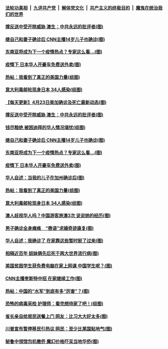 

####  [法轮功真相](../../../../basic/blob/master/README.md?t=04241301) &nbsp;|&nbsp; [九评共产党](../../../../9ping.md/blob/master/README.md?t=04241301) &nbsp;|&nbsp; [解体党文化](../../../../jtdwh.md/blob/master/README.md?t=04241301)  &nbsp;|&nbsp; [共产主义的终极目的](../../../../gczydzjmd.md/blob/master/README.md?t=04241301) &nbsp;|&nbsp; [魔鬼在统治我们的世界](../../../../mgztzwmdsj.md/blob/master/README.md?t=04241301) 

#### [撑反送中受开除威胁 澳生：中共永远的批评者(图)](../pages/p3/930875.md?t=04241301) 

#### [继自己和妻子确诊后 CNN主播14岁儿子也确诊(图)](../pages/p3/930834.md?t=04241301) 

#### [东南亚将成为下一个疫情热点？专家这么看…(图)](../pages/p3/930831.md?t=04241301) 

#### [疫情下 日本华人开豪车免费送外卖(图)](../pages/p3/930814.md?t=04241301) 

#### [热帖：我看到了真正的美国力量(组图)](../pages/p3/930811.md?t=04241301) 

#### [意大利毒邮轮现身日本 34人感染(组图)](../pages/p3/930743.md?t=04241301) 

#### [【每天更新】4月23日美加确诊及死亡最新动态(图)](../pages/p3/928262.md?t=04241301) 

#### [撑反送中受开除威胁 澳生：中共永远的批评者(图)](../pages/p3/930875.md?t=04241301) 

#### [钱尽粮绝 被困迪拜的华人情况堪忧(组图)](../pages/p3/930871.md?t=04241301) 

#### [继自己和妻子确诊后 CNN主播14岁儿子也确诊(图)](../pages/p3/930834.md?t=04241301) 

#### [东南亚将成为下一个疫情热点？专家这么看…(图)](../pages/p3/930831.md?t=04241301) 

#### [疫情下 日本华人开豪车免费送外卖(图)](../pages/p3/930814.md?t=04241301) 

#### [华人自述：当我的儿子在加州确诊后(图)](../pages/p3/930812.md?t=04241301) 

#### [热帖：我看到了真正的美国力量(组图)](../pages/p3/930811.md?t=04241301) 

#### [意大利毒邮轮现身日本 34人感染(组图)](../pages/p3/930743.md?t=04241301) 

#### [澳人歧视华人吗？中国游客旅澳3次 说说她的经历(图)](../pages/p3/930741.md?t=04241301) 

#### [男子确诊全身瘫痪　“唇语”求婚奇迹康复(图)](../pages/p3/930735.md?t=04241301) 

#### [华人自述：我确诊了 在家靠这些暂时挺了过来(图)](../pages/p3/930699.md?t=04241301) 

#### [相隔近百年 姐妹俩先后死于两大世界流行病(图)](../pages/p3/930493.md?t=04241301) 

#### [美国贫困学生获免费电脑在家上网课 中国学生呢？(图)](../pages/p3/930661.md?t=04241301) 

#### [CNN主播奎斯特中招 在家继续工作(图)](../pages/p3/930667.md?t=04241301) 

#### [热帖：中国的“水军”到底有多“厉害”？(图)](../pages/p3/930654.md?t=04241301) 

#### [恐怖的病毒采检 护理师：看完想待家了吧！(组图)](../pages/p3/930651.md?t=04241301) 

#### [省长亲自给居民送餐上门 网友：比习大大好太多(图)](../pages/p3/930626.md?t=04241301) 

#### [川普宣布暂停移民引热议 网民：至少比某国贴地气(图)](../pages/p3/930615.md?t=04241301) 

#### [秘鲁中领馆包机撤侨 魔幻价格吓呆当地华侨(图)](../pages/p3/930619.md?t=04241301) 

